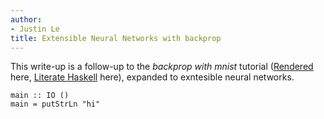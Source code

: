 ```yaml
---
author:
- Justin Le
title: Extensible Neural Networks with backprop
---
```


This write-up is a follow-up to the *backprop with mnist* tutorial
([Rendered] here, [Literate Haskell] here), expanded to exntesible
neural networks.

  [Rendered]: https://github.com/mstksg/backprop/blob/master/renders/backprop-mnist.pdf
  [Literate Haskell]: https://github.com/mstksg/backprop/blob/master/samples/backprop-mnist.lhs

``` {.sourceCode .literate .haskell}
main :: IO ()
main = putStrLn "hi"
```
